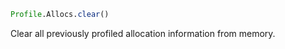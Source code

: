 ```julia
Profile.Allocs.clear()
```

Clear all previously profiled allocation information from memory.
